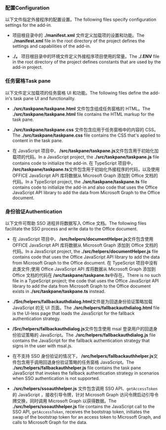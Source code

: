 ### <a name="configuration"></a><span data-ttu-id="9022e-101">配置</span><span class="sxs-lookup"><span data-stu-id="9022e-101">Configuration</span></span>

<span data-ttu-id="9022e-102">以下文件指定外接程序的配置设置。</span><span class="sxs-lookup"><span data-stu-id="9022e-102">The following files specify configuration settings for the add-in.</span></span>

- <span data-ttu-id="9022e-103">项目根目录中的 **./manifest.xml** 文件定义加载项的设置和功能。</span><span class="sxs-lookup"><span data-stu-id="9022e-103">The **./manifest.xml** file in the root directory of the project defines the settings and capabilities of the add-in.</span></span>

- <span data-ttu-id="9022e-104">**./。** 项目根目录中的环境文件定义外接程序项目使用的常量。</span><span class="sxs-lookup"><span data-stu-id="9022e-104">The **./.ENV** file in the root directory of the project defines constants that are used by the add-in project.</span></span>

### <a name="task-pane"></a><span data-ttu-id="9022e-105">任务窗格</span><span class="sxs-lookup"><span data-stu-id="9022e-105">Task pane</span></span> 

<span data-ttu-id="9022e-106">以下文件定义加载项的任务窗格 UI 和功能。</span><span class="sxs-lookup"><span data-stu-id="9022e-106">The following files define the add-in's task pane UI and functionality.</span></span>

- <span data-ttu-id="9022e-107">**./src/taskpane/taskpane.html** 文件包含组成任务窗格的 HTML。</span><span class="sxs-lookup"><span data-stu-id="9022e-107">The **./src/taskpane/taskpane.html** file contains the HTML markup for the task pane.</span></span>

- <span data-ttu-id="9022e-108">**./src/taskpane/taskpane.css** 文件包含应用于任务窗格中的内容的 CSS。</span><span class="sxs-lookup"><span data-stu-id="9022e-108">The **./src/taskpane/taskpane.css** file contains the CSS that's applied to content in the task pane.</span></span>

- <span data-ttu-id="9022e-109">在 JavaScript 项目中， **/src/taskpane/taskpane.js**文件包含用于初始化加载项的代码。</span><span class="sxs-lookup"><span data-stu-id="9022e-109">In a JavaScript project, the **./src/taskpane/taskpane.js** file contains code to initialize the add-in.</span></span> <span data-ttu-id="9022e-110">在 TypeScript 项目中， **/src/taskpane/taskpane.ts**文件包含用于初始化外接程序的代码，以及使用 OFFICE JavaScript API 库将数据从 Microsoft Graph 添加到 Office 文档的代码。</span><span class="sxs-lookup"><span data-stu-id="9022e-110">In a TypeScript project, the **./src/taskpane/taskpane.ts** file contains code to initialize the add-in and also code that uses the Office JavaScript API library to add the data from Microsoft Graph to the Office document.</span></span>

### <a name="authentication"></a><span data-ttu-id="9022e-111">身份验证</span><span class="sxs-lookup"><span data-stu-id="9022e-111">Authentication</span></span>

<span data-ttu-id="9022e-112">以下文件可帮助 SSO 进程并将数据写入 Office 文档。</span><span class="sxs-lookup"><span data-stu-id="9022e-112">The following files facilitate the SSO process and write data to the Office document.</span></span>

- <span data-ttu-id="9022e-113">在 JavaScript 项目中， **/src/helpers/documentHelper.js**文件包含使用 OFFICE JavaScript API 库将数据从 Microsoft Graph 添加到 Office 文档的代码。</span><span class="sxs-lookup"><span data-stu-id="9022e-113">In a JavaScript project, the **./src/helpers/documentHelper.js** file contains code that uses the Office JavaScript API library to add the data from Microsoft Graph to the Office document.</span></span> <span data-ttu-id="9022e-114">在 TypeScript 项目中没有此类文件;使用 Office JavaScript API 库将数据从 Microsoft Graph 添加到 Office 文档的代码在 **/src/taskpane/taskpane.ts**中存在。</span><span class="sxs-lookup"><span data-stu-id="9022e-114">There is no such file in a TypeScript project; the code that uses the Office JavaScript API library to add the data from Microsoft Graph to the Office document exists in **./src/taskpane/taskpane.ts** instead.</span></span>

- <span data-ttu-id="9022e-115">**./Src/helpers/fallbackauthdialog.html**文件是为回退身份验证策略加载 JavaScript 的无 UI 页面。</span><span class="sxs-lookup"><span data-stu-id="9022e-115">The **./src/helpers/fallbackauthdialog.html** file is the UI-less page that loads the JavaScript for the fallback authentication strategy.</span></span>

- <span data-ttu-id="9022e-116">**/Src/helpers/fallbackauthdialog.js**文件包含使用 msal 登录用户的回退身份验证策略的 JavaScript。</span><span class="sxs-lookup"><span data-stu-id="9022e-116">The **./src/helpers/fallbackauthdialog.js** file contains the JavaScript for the fallback authentication strategy that signs in the user with msal.js.</span></span>

- <span data-ttu-id="9022e-117">在不支持 SSO 身份验证的情况下， **/src/helpers/fallbackauthhelper.js**文件包含用于调用回退身份验证策略的任务窗格 JavaScript。</span><span class="sxs-lookup"><span data-stu-id="9022e-117">The **./src/helpers/fallbackauthhelper.js** file contains the task pane JavaScript that invokes the fallback authentication strategy in scenarios when SSO authentication is not supported.</span></span>

- <span data-ttu-id="9022e-118">**./src/helpers/ssoauthhelper.js** 文件包含调用 SSO API、`getAccessToken` 的 JavaScript ，接收引导令牌，针对 Microsoft Graph 访问令牌启动引导令牌交换，同时调用 Microsoft Graph 以获得数据。</span><span class="sxs-lookup"><span data-stu-id="9022e-118">The **./src/helpers/ssoauthhelper.js** file contains the JavaScript call to the SSO API, `getAccessToken`, receives the bootstrap token, initiates the swap of the bootstrap token for an access token to Microsoft Graph, and calls to Microsoft Graph for the data.</span></span>